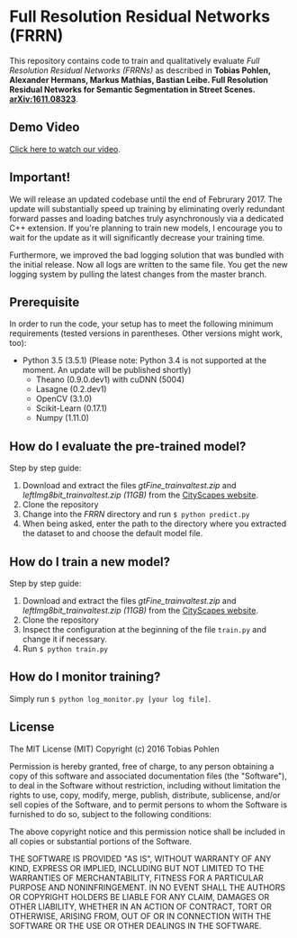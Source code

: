 # Full Resolution Residual Networks (FRRN)

This repository contains code to train and qualitatively evaluate 
*Full Resolution Residual Networks (FRRNs)* as described in
**Tobias Pohlen, Alexander Hermans, Markus Mathias, Bastian Leibe. Full Resolution Residual Networks for Semantic Segmentation in Street Scenes. [arXiv:1611.08323](https://arxiv.org/abs/1611.08323)**. 

## Demo  Video
[Click here to watch our video](https://www.youtube.com/watch?v=PNzQ4PNZSzc).

## Important!
We will release an updated codebase until the end of Februrary 2017. The update will substantially speed up training by eliminating overly redundant forward passes and loading batches truly asynchronously via a dedicated C++ extension. If you're planning to train new models, I encourage you to wait for the update as it will significantly decrease your training time.

Furthermore, we improved the bad logging solution that was bundled with the initial release. Now all logs are written to the same file. You get the new logging system by pulling the latest changes from the master branch.

## Prerequisite

In order to run the code, your setup has to meet the following minimum requirements (tested versions in parentheses. Other versions might work, too):

* Python 3.5 (3.5.1) (Please note: Python 3.4 is not supported at the moment. An update will be published shortly)
    * Theano (0.9.0.dev1) with cuDNN (5004)
    * Lasagne (0.2.dev1)
    * OpenCV (3.1.0)
    * Scikit-Learn (0.17.1)
    * Numpy (1.11.0)

## How do I evaluate the pre-trained model?

Step by step guide:

1. Download and extract the files *gtFine_trainvaltest.zip* and *leftImg8bit_trainvaltest.zip (11GB)* from the [CityScapes website](https://www.cityscapes-dataset.com/downloads/). 
2. Clone the repository
3. Change into the *FRRN* directory and run `$ python predict.py`
4. When being asked, enter the path to the directory where you extracted the dataset to and choose the default model file. 

## How do I train a new model?

Step by step guide:

1. Download and extract the files *gtFine_trainvaltest.zip* and *leftImg8bit_trainvaltest.zip (11GB)* from the [CityScapes website](https://www.cityscapes-dataset.com/downloads/). 
2. Clone the repository
3. Inspect the configuration at the beginning of the file `train.py` and change it if necessary.
3. Run `$ python train.py`

## How do I monitor training?

Simply run `$ python log_monitor.py [your log file]`. 

## License

The MIT License (MIT)
Copyright (c) 2016 Tobias Pohlen

Permission is hereby granted, free of charge, to any person obtaining a copy of this software and associated documentation files (the "Software"), to deal in the Software without restriction, including without limitation the rights to use, copy, modify, merge, publish, distribute, sublicense, and/or sell copies of the Software, and to permit persons to whom the Software is furnished to do so, subject to the following conditions:

The above copyright notice and this permission notice shall be included in all copies or substantial portions of the Software.

THE SOFTWARE IS PROVIDED "AS IS", WITHOUT WARRANTY OF ANY KIND, EXPRESS OR IMPLIED, INCLUDING BUT NOT LIMITED TO THE WARRANTIES OF MERCHANTABILITY, FITNESS FOR A PARTICULAR PURPOSE AND NONINFRINGEMENT. IN NO EVENT SHALL THE AUTHORS OR COPYRIGHT HOLDERS BE LIABLE FOR ANY CLAIM, DAMAGES OR OTHER LIABILITY, WHETHER IN AN ACTION OF CONTRACT, TORT OR OTHERWISE, ARISING FROM, OUT OF OR IN CONNECTION WITH THE SOFTWARE OR THE USE OR OTHER DEALINGS IN THE SOFTWARE.
